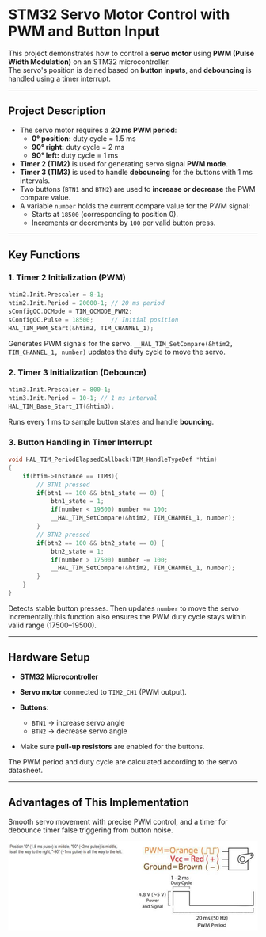 # STM32 Servo Motor Control with PWM and Button Input

This project demonstrates how to control a **servo motor** using **PWM (Pulse Width Modulation)** on an STM32 microcontroller.  
The servo's position is deined based on **button inputs**, and **debouncing** is handled using a timer interrupt.

---

## Project Description

- The servo motor requires a **20 ms PWM period**:  
  - **0° position:** duty cycle = 1.5 ms  
  - **90° right:** duty cycle = 2 ms  
  - **90° left:** duty cycle = 1 ms  
- **Timer 2 (TIM2)** is used for generating servo signal **PWM mode**.  
- **Timer 3 (TIM3)** is used to handle **debouncing** for the buttons with 1 ms intervals.  
- Two buttons (`BTN1` and `BTN2`) are used to **increase or decrease** the PWM compare value.  
- A variable `number` holds the current compare value for the PWM signal:
  - Starts at `18500` (corresponding to position 0).  
  - Increments or decrements by `100` per valid button press.

---

## Key Functions

### 1. Timer 2 Initialization (PWM)
```c
htim2.Init.Prescaler = 8-1;
htim2.Init.Period = 20000-1; // 20 ms period
sConfigOC.OCMode = TIM_OCMODE_PWM2;
sConfigOC.Pulse = 18500;     // Initial position
HAL_TIM_PWM_Start(&htim2, TIM_CHANNEL_1);
````

Generates PWM signals for the servo.
`__HAL_TIM_SetCompare(&htim2, TIM_CHANNEL_1, number)` updates the duty cycle to move the servo.

### 2. Timer 3 Initialization (Debounce)

```c
htim3.Init.Prescaler = 800-1;
htim3.Init.Period = 10-1; // 1 ms interval
HAL_TIM_Base_Start_IT(&htim3);
```

Runs every 1 ms to sample button states and handle **bouncing**.

### 3. Button Handling in Timer Interrupt

```c
void HAL_TIM_PeriodElapsedCallback(TIM_HandleTypeDef *htim)
{
    if(htim->Instance == TIM3){
        // BTN1 pressed
        if(btn1 == 100 && btn1_state == 0) {
            btn1_state = 1;
            if(number < 19500) number += 100;
            __HAL_TIM_SetCompare(&htim2, TIM_CHANNEL_1, number);
        }
        // BTN2 pressed
        if(btn2 == 100 && btn2_state == 0) {
            btn2_state = 1;
            if(number > 17500) number -= 100;
            __HAL_TIM_SetCompare(&htim2, TIM_CHANNEL_1, number);
        }
    }
}
```

Detects stable button presses. Then updates `number` to move the servo incrementally.this function also ensures the PWM duty cycle stays within valid range (17500–19500).

---

## Hardware Setup

* **STM32 Microcontroller** 
* **Servo motor** connected to `TIM2_CH1` (PWM output).
* **Buttons**:

  * `BTN1` → increase servo angle
  * `BTN2` → decrease servo angle
* Make sure **pull-up resistors** are enabled for the buttons.

The PWM period and duty cycle are calculated according to the servo datasheet.

---

## Advantages of This Implementation

Smooth servo movement with precise PWM control, and a timer for debounce timer false triggering from button noise.

![Servomotor Datasheet](https://github.com/Negar-Mahmoudy/stm32-servo-pwm-control/blob/main/images/1.PNG?raw=true)
